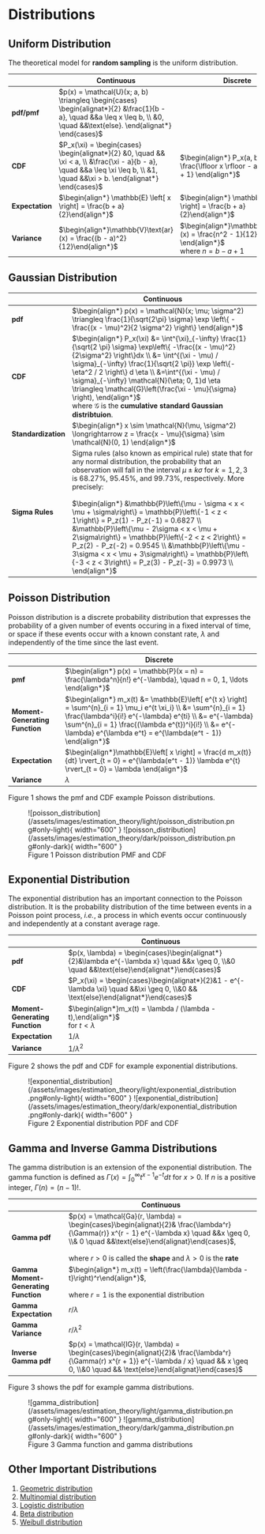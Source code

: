 # Distributions

## Uniform Distribution

The theoretical model for **random sampling** is the uniform distribution.

| | Continuous | Discrete |
| - | - | - |
| **pdf/pmf** | $p(x) = \mathcal{U}(x; a, b) \triangleq \begin{cases} \begin{alignat*}{2} &\frac{1}{b - a}, \quad &&a \leq x \leq b, \\ &0, \quad &&\text{else}. \end{alignat*} \end{cases}$ | |
| **CDF** | $P_x(\xi) = \begin{cases} \begin{alignat*}{2} &0, \quad && \xi < a, \\ &\frac{\xi - a}{b - a}, \quad &&a \leq \xi \leq b, \\ &1, \quad &&\xi > b. \end{alignat*} \end{cases}$  | $\begin{align*} P_x(a, b) = \frac{\lfloor x \rfloor - a + 1}{b - a + 1}  \end{align*}$ |
| **Expectation** | $\begin{align*} \mathbb{E} \left[ x \right] = \frac{b + a}{2}\end{align*}$ | $\begin{align*} \mathbb{E} \left[ x \right] = \frac{b + a}{2}\end{align*}$ |
| **Variance** | $\begin{align*}\mathbb{V}\text{ar}(x) = \frac{(b - a)^2}{12}\end{align*}$ | $\begin{align*}\mathbb{V}\text{ar}(x) = \frac{n^2 - 1}{12}, \end{align*}$ <br> where $n = b - a + 1$ |

## Gaussian Distribution

| | Continuous |
| - | - |
| **pdf**| $\begin{align*} p(x) = \mathcal{N}(x; \mu; \sigma^2) \triangleq \frac{1}{\sqrt{2\pi} \sigma} \exp \left\{ -\frac{(x - \mu)^2}{2 \sigma^2} \right\} \end{align*}$ |
| **CDF** | $\begin{align*} P_x(\xi) &= \int^{\xi}_{-\infty} \frac{1}{\sqrt{2 \pi} \sigma} \exp\left\{ -\frac{(x - \mu)^2}{2\sigma^2} \right\}dx \\ &= \int^{(\xi - \mu) / \sigma}_{-\infty} \frac{1}{\sqrt{2 \pi}} \exp \left\{-\eta^2 / 2 \right\} d \eta \\ &=\int^{(\xi - \mu) / \sigma}_{-\infty} \mathcal{N}(\eta; 0, 1)d \eta \triangleq \mathcal{G}\left(\frac{\xi - \mu}{\sigma} \right), \end{align*}$ <br> where $\mathcal{G}$ is the **cumulative standard Gaussian distribtuion**. |
| **Standardization** | $\begin{align*} x \sim \mathcal{N}(\mu, \sigma^2) \longrightarrow z = \frac{x - \mu}{\sigma} \sim \mathcal{N}(0, 1) \end{align*}$ |
| **Sigma Rules** | Sigma rules (also known as empirical rule) state that for any normal distribution, the probability that an observation will fall in the interval $\mu \pm k\sigma$ for $k = 1, 2, 3$ is $68.27\%$, $95.45\%$, and $99.73\%$, respectively. More precisely: <br> <br> $\begin{align*} &\mathbb{P}\left\{\mu - \sigma < x < \mu + \sigma\right\} = \mathbb{P}\left\{-1 < z < 1\right\} = P_z(1) - P_z(-1) = 0.6827 \\ &\mathbb{P}\left\{\mu - 2\sigma < x < \mu + 2\sigma\right\} = \mathbb{P}\left\{-2 < z < 2\right\} = P_z(2) - P_z(-2) = 0.9545 \\ &\mathbb{P}\left\{\mu - 3\sigma < x < \mu + 3\sigma\right\} = \mathbb{P}\left\{-3 < z < 3\right\} = P_z(3) - P_z(-3) = 0.9973 \\ \end{align*}$ |

## Poisson Distribution

Poisson distribution is a discrete probability distribution that expresses the probability of a given number of events occuring in a fixed interval of time, or space if these events occur with a known constant rate, $\lambda$ and independently of the time since the last event.

| | Discrete |
| - | - |
| **pmf** | $\begin{align*} p(x) = \mathbb{P}(x = n) = \frac{\lambda^n}{n!} e^{-\lambda}, \quad n = 0, 1, \ldots \end{align*}$ |
| **Moment-Generating Function** | $\begin{align*} m_x(t) &= \mathbb{E}\left[ e^{t x} \right] = \sum^{n}_{i = 1} \mu_i e^{t \xi_i} \\ &= \sum^{n}_{i = 1} \frac{\lambda^i}{i!} e^{-\lambda} e^{ti} \\ &= e^{-\lambda} \sum^{n}_{i = 1} \frac{(\lambda e^{t})^i}{i!} \\ &= e^{-\lambda} e^{\lambda e^t} = e^{\lambda(e^t - 1)} \end{align*}$ |
| **Expectation** | $\begin{align*}\mathbb{E}\left[ x \right] = \frac{d m_x(t)}{dt} \rvert_{t = 0} = e^{\lambda(e^t - 1)} \lambda e^{t} \rvert_{t = 0} = \lambda \end{align*}$ |
| **Variance** | $\lambda$ |

Figure 1 shows the pmf and CDF example Poisson distributions.

<figure markdown>
  ![poisson_distribution](/assets/images/estimation_theory/light/poisson_distribution.png#only-light){ width="600" }
  ![poisson_distribution](/assets/images/estimation_theory/dark/poisson_distribution.png#only-dark){ width="600" }
  <figcaption>Figure 1 Poisson distribution PMF and CDF</figcaption>
</figure>

## Exponential Distribution

The exponential distribution has an important connection to the Poisson distribution. It is the probability distribution of the time between events in a Poisson point process, *i.e.*, a process in which events occur continuously and independently at a constant average rage.

| | Continuous |
| - | - |
| **pdf** | $p(x, \lambda) = \begin{cases}\begin{alignat*}{2}&\lambda e^{-\lambda x} \quad &&x \geq 0, \\&0 \quad &&\text{else}\end{alignat*}\end{cases}$ |
| **CDF** | $P_x(\xi) = \begin{cases}\begin{alignat*}{2}&1 - e^{-\lambda \xi} \quad &&\xi \geq 0, \\&0 && \text{else}\end{alignat*}\end{cases}$ |
| **Moment-Generating Function** | $\begin{align*}m_x(t) = \lambda / (\lambda - t),\end{align*}$ <br> for $t < \lambda$ |
| **Expectation** | $1 / \lambda$ |
| **Variance** | $1 / \lambda^2$ |

Figure 2 shows the pdf and CDF for example exponential distributions.

<figure markdown>
  ![exponential_distribution](/assets/images/estimation_theory/light/exponential_distribution.png#only-light){ width="600" }
  ![exponential_distribution](/assets/images/estimation_theory/dark/exponential_distribution.png#only-dark){ width="600" }
  <figcaption>Figure 2 Exponential distribution PDF and CDF</figcaption>
</figure>

## Gamma and Inverse Gamma Distributions

The gamma distribution is an extension of the exponential distribution. The gamma function is defined as $\Gamma(x) = \int^{\infty}_0 t^{x - 1} e^{-t} dt$ for $x > 0$. If $n$ is a positive integer, $\Gamma(n) = (n - 1)!$.

| | Continuous |
| - | - |
| **Gamma pdf** | $p(x) = \mathcal{Ga}(r, \lambda) = \begin{cases}\begin{alignat}{2}& \frac{\lambda^r}{\Gamma(r)} x^{r - 1} e^{-\lambda x} \quad &&x \geq 0, \\& 0 \quad &&\text{else}\end{alignat}\end{cases}$, <br><br> where $r > 0$ is called the **shape** and $\lambda >0$ is the **rate** |
| **Gamma Moment-Generating Function** | $\begin{align*} m_x(t) = \left(\frac{\lambda}{\lambda - t}\right)^r\end{align*}$, <br><br> where $r = 1$ is the exponential distribution |
| **Gamma Expectation** | $r / \lambda$ |
| **Gamma Variance** | $r / \lambda^2$ |
| **Inverse Gamma pdf** | $p(x) = \mathcal{IG}(r, \lambda) = \begin{cases}\begin{alignat}{2}& \frac{\lambda^r}{\Gamma(r) x^{r + 1}} e^{-\lambda / x} \quad && x \geq 0, \\&0 \quad && \text{else}\end{alignat}\end{cases}$ |

Figure 3 shows the pdf for example gamma distributions.

<figure markdown>
  ![gamma_distribution](/assets/images/estimation_theory/light/gamma_distribution.png#only-light){ width="600" }
  ![gamma_distribution](/assets/images/estimation_theory/dark/gamma_distribution.png#only-dark){ width="600" }
  <figcaption>Figure 3 Gamma function and gamma distributions</figcaption>
</figure>

## Other Important Distributions

1. [Geometric distribution](https://en.wikipedia.org/wiki/Geometric_distribution)
2. [Multinomial distribution](https://en.wikipedia.org/wiki/Multinomial_distribution)
3. [Logistic distribution](https://en.wikipedia.org/wiki/Logistic_distribution)
4. [Beta distribution](https://en.wikipedia.org/wiki/Beta_distribution)
5. [Weibull distribution](https://en.wikipedia.org/wiki/Weibull_distribution#:~:text=In%20probability%20theory%20and%20statistics,spends%20on%20a%20web%20page.)